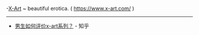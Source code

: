 -﻿[X-Art](https://www.x-art.com/) ~ beautiful erotica. ( https://www.x-art.com/ )

------------------------------------------

- [男生如何评价x-art系列？](https://www.zhihu.com/question/24708186) - 知乎
